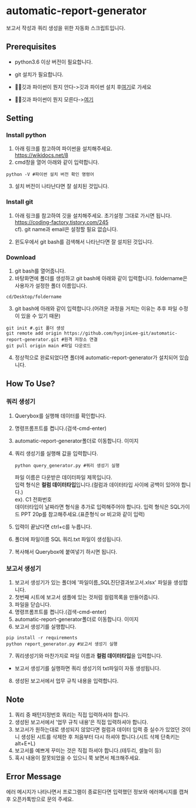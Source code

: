 # automatic-report-generator

보고서 작성과 쿼리 생성을 위한 자동화 스크립트입니다.

## Prerequisites

- python3.6 이상 버전이 필요합니다.
- git 설치가 필요합니다.

- 🙋‍♂️깃과 파이썬이 뭔지 안다->깃과 파이썬 설치 후<a href="https://github.com/hyojinLee-git/automatic-report-generator#setting-git">여기</a>로 가세요
- 🙋‍♂️깃과 파이썬이 뭔지 모른다-><a href="https://github.com/hyojinLee-git/automatic-report-generator#setting">여기</a>

## Setting

### Install python

1. 아래 링크를 참고하여 파이썬을 설치해주세요.<br>
   https://wikidocs.net/8
2. cmd창을 열어 아래와 같이 입력합니다.

```shell
python -V #파이썬 설치 버전 확인 명령어
```

3. 설치 버전이 나타난다면 잘 설치된 것입니다.

### Install git

1. 아래 링크를 참고하여 깃을 설치해주세요. 초기설정 그대로 가시면 됩니다.<br>
   https://coding-factory.tistory.com/245<br>
   cf). git name과 email은 설정할 필요 없습니다.

2. 윈도우에서 git bash를 검색해서 나타난다면 잘 설치된 것입니다.

### Download

1. git bash를 열어줍니다.
2. 바탕화면에 폴더를 생성하고 git bash에 아래와 같이 입력합니다. foldername은 사용자가 설정한 폴더 이름입니다.

```shell
cd/Desktop/foldername
```

3. git bash에 아래와 같이 입력합니다.(어려운 과정을 거치는 이유는 추후 파일 수정이 있을 수 있기 때문)

```shell
git init #.git 폴더 생성
git remote add origin https://github.com/hyojinLee-git/automatic-report-generator.git #원격 저장소 연결
git pull origin main #파일 다운로드
```

4. 정상적으로 완료되었다면 폴더에 automatic-report-generator가 설치되어 있습니다.

## How To Use?

### 쿼리 생성기

1. Querybox를 실행해 데이터를 확인합니다.
2. 명령프롬프트를 켭니다.(검색-cmd-enter)
3. automatic-report-generator폴더로 이동합니다.
   이미지
4. 쿼리 생성기를 실행해 값을 입력합니다.

   ```shell
   python query_generator.py #쿼리 생성기 실행
   ```

   파일 이름은 다운받은 데이터파일 제목입니다.<br>
   입력 형식은 <strong>컬럼 데이터타입</strong>입니다.(컬럼과 데이터타입 사이에 공백이 있어야 합니다.)<br>
   ex). C1 전화번호<br>
   데이터타입이 날짜라면 형식을 추가로 입력해주어야 합니다. 입력 형식은 SQL가이드 PPT 20p를 참고해주세요.(표준형식 or 비고와 같이 입력)

5. 입력이 끝났다면 ctrl+c를 누릅니다.
6. 폴더에 파일이름 SQL 쿼리.txt 파일이 생성됩니다.
7. 복사해서 Querybox에 붙여넣기 하시면 됩니다.

### 보고서 생성기

1. 보고서 생성기가 있는 폴더에 '파일이름\_SQL진단결과보고서.xlsx' 파일을 생성합니다.
2. 첫번째 시트에 보고서 샘플에 있는 것처럼 컬럼목록을 만들어줍니다.
3. 파일을 닫습니다.
4. 명령프롬프트를 켭니다.(검색-cmd-enter)
5. automatic-report-generator폴더로 이동합니다.
   이미지
6. 보고서 생성기를 실행합니다.

```shell
pip install -r requirements
python report_generator.py #보고서 생성기 실행
```

7. 쿼리생성기와 마찬가지로 파일 이름과 <strong>컬럼 데이터타입</strong>을 입력합니다.

- 보고서 생성기를 실행하면 쿼리 생성기의 txt파일이 자동 생성됩니다.

8. 생성된 보고서에서 업무 규칙 내용을 입력합니다.

## Note

1. 쿼리 중 패턴지정번호 쿼리는 직접 입력하셔야 합니다.
2. 생성된 보고서에서 '업무 규칙 내용'은 직접 입력하셔야 합니다.
3. 보고서가 원하는대로 생성되지 않았다면 컬럼과 데이터 입력 중 실수가 있었던 것이니 생성된 시트를 삭제한 후 처음부터 다시 하셔야 합니다.(시트 삭제 단축키는 alt+E+L)
4. 보고서를 예쁘게 꾸미는 것은 직접 하셔야 합니다.(테두리, 셀높이 등)
5. 혹시 내용이 잘못되었을 수 있으니 쭉 보면서 체크해주세요.

## Error Message

에러 메시지가 나타나면서 프로그램이 종료된다면 입력했던 정보와 에러메시지를 캡쳐 후 오픈카톡방으로 문의 주세요.
